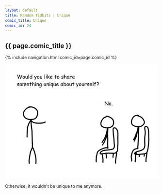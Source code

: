 ```yaml
---
layout: default
title: Random Tidbits | Unique
comic_title: Unique
comic_id: 24
---
```


## {{ page.comic_title }}

{% include navigation.html comic_id=page.comic_id %}

![](/assets/images/24.png)

Otherwise, it wouldn't be unique to me anymore.
